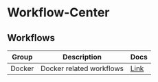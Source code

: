 # Workflow-Center

## Workflows

| Group  | Description              | Docs                            |
|--------|--------------------------|---------------------------------|
| Docker | Docker related workflows | [Link](./docs/docker/README.md) |
